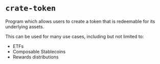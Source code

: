 # `crate-token`

Program which allows users to create a token that is redeemable for its underlying assets.

This can be used for many use cases, including but not limited to:

- ETFs
- Composable Stablecoins
- Rewards distributions
